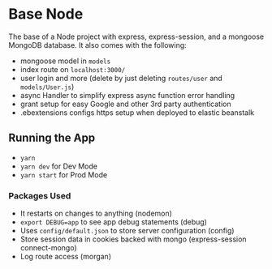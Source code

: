 # Base Node

The base of a Node project with express, express-session, and a mongoose MongoDB database. It also comes with the following:

- mongoose model in `models`
- index route on `localhost:3000/`
- user login and more (delete by just deleting `routes/user` and `models/User.js`)
- async Handler to simplify express async function error handling
- grant setup for easy Google and other 3rd party authentication
- .ebextensions configs https setup when deployed to elastic beanstalk

## Running the App

- `yarn`
- `yarn dev` for Dev Mode
- `yarn start` for Prod Mode

### Packages Used

- It restarts on changes to anything (nodemon)
- `export DEBUG=app` to see app debug statements (debug)
- Uses `config/default.json` to store server configuration (config)
- Store session data in cookies backed with mongo (express-session connect-mongo)
- Log route access (morgan)
